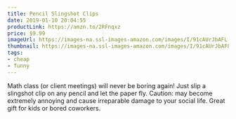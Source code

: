 ```yaml
---
title: Pencil Slingshot Clips
date: 2019-01-10 20:04:55
productLink: https://amzn.to/2RFnqxz
price: $9.99
imageUrl: https://images-na.ssl-images-amazon.com/images/I/91cAUrJbAFL._SX679_.jpg
thumbnail: https://images-na.ssl-images-amazon.com/images/I/91cAUrJbAFL._SR600,315_.jpg
tags:
- cheap
- funny
---
```


Math class (or client meetings) will never be boring again! Just slip a slingshot clip on any pencil and let the paper fly. Caution: may become extremely annoying and cause irreparable damage to your social life.  Great gift for kids or bored coworkers.